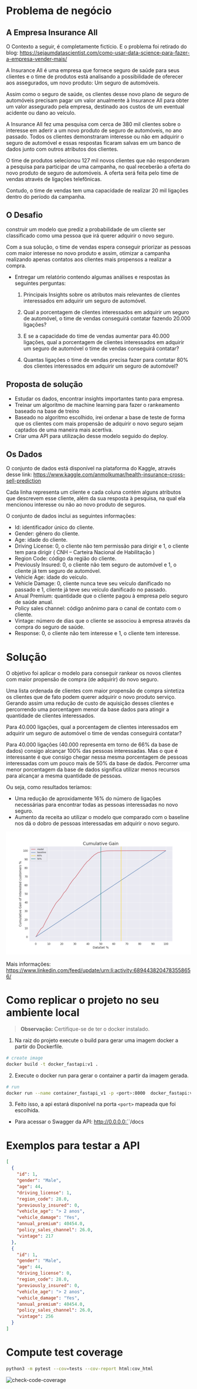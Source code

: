 # Problema de negócio

## A Empresa Insurance All

O Contexto a seguir, é completamente fictício. E o problema foi retirado do blog: https://sejaumdatascientist.com/como-usar-data-science-para-fazer-a-empresa-vender-mais/

A Insurance All é uma empresa que fornece seguro de saúde para seus clientes e o time de produtos está analisando a possibilidade de oferecer aos assegurados, um novo produto: Um seguro de automóveis.

Assim como o seguro de saúde, os clientes desse novo plano de seguro de automóveis precisam pagar um valor anualmente à Insurance All para obter um valor assegurado pela empresa, destinado aos custos de um eventual acidente ou dano ao veículo.

A Insurance All fez uma pesquisa com cerca de 380 mil clientes sobre o interesse em aderir a um novo produto de seguro de automóveis, no ano passado. Todos os clientes demonstraram interesse ou não em adquirir o seguro de automóvel e essas respostas ficaram salvas em um banco de dados junto com outros atributos dos clientes.

O time de produtos selecionou 127 mil novos clientes que não responderam a pesquisa para participar de uma campanha, no qual receberão a oferta do novo produto de seguro de automóveis. A oferta será feita pelo time de vendas através de ligações telefônicas.

Contudo, o time de vendas tem uma capacidade de realizar 20 mil ligações dentro do período da campanha.

## O Desafio

construir um modelo que prediz a probabilidade de um cliente ser classificado como uma pessoa que irá querer adquirir o novo seguro.

Com a sua solução, o time de vendas espera conseguir priorizar as pessoas com maior interesse no novo produto e assim, otimizar a campanha realizando apenas contatos aos clientes mais propensos a realizar a compra.

- Entregar um relatório contendo algumas análises e respostas às seguintes perguntas:

  1. Principais Insights sobre os atributos mais relevantes de clientes interessados em adquirir um seguro de automóvel.

  2. Qual a porcentagem de clientes interessados em adquirir um seguro de automóvel, o time de vendas conseguirá contatar fazendo 20.000 ligações?

  3. E se a capacidade do time de vendas aumentar para 40.000 ligações, qual a porcentagem de clientes interessados em adquirir um seguro de automóvel o time de vendas conseguirá contatar?

  4. Quantas ligações o time de vendas precisa fazer para contatar 80% dos clientes interessados em adquirir um seguro de automóvel?

## Proposta de solução

- Estudar os dados, encontrar insights importantes tanto para empresa.
- Treinar um algoritmo de machine learning para fazer o rankeamento baseado na base de treino
- Baseado no algoritmo escolhido, irei ordenar a base de teste de forma que os clientes com mais propensão de adquirir o novo seguro sejam captados de uma maneira mais acertiva.
- Criar uma API para utilização desse modelo seguido do deploy.

## Os Dados

O conjunto de dados está disponível na plataforma do Kaggle, através desse link: https://www.kaggle.com/anmolkumar/health-insurance-cross-sell-prediction

Cada linha representa um cliente e cada coluna contém alguns atributos que descrevem esse cliente, além da sua resposta à pesquisa, na qual ela mencionou interesse ou não ao novo produto de seguros.

O conjunto de dados inclui as seguintes informações:

- Id: identificador único do cliente.
- Gender: gênero do cliente.
- Age: idade do cliente.
- Driving License: 0, o cliente não tem permissão para dirigir e 1, o cliente tem para dirigir ( CNH – Carteira Nacional de Habilitação )
- Region Code: código da região do cliente.
- Previously Insured: 0, o cliente não tem seguro de automóvel e 1, o cliente já tem seguro de automóvel.
- Vehicle Age: idade do veículo.
- Vehicle Damage: 0, cliente nunca teve seu veículo danificado no passado e 1, cliente já teve seu veículo danificado no passado.
- Anual Premium: quantidade que o cliente pagou à empresa pelo seguro de saúde anual.
- Policy sales channel: código anônimo para o canal de contato com o cliente.
- Vintage: número de dias que o cliente se associou à empresa através da compra do seguro de saúde.
- Response: 0, o cliente não tem interesse e 1, o cliente tem interesse.

# Solução

O objetivo foi aplicar o modelo para conseguir rankear os novos clientes com maior propensão de compra (de adquirir) do novo seguro.

Uma lista ordenada de clientes com maior propensão de compra sintetiza os clientes que de fato podem querer adquirir o novo produto
serviço. Gerando assim uma redução de custo de aquisição desses clientes e percorrendo uma porcentagem menor da base dados para atingir a quantidade de clientes interessados.

Para 40.000 ligações, qual a porcentagem de clientes interessados em adquirir um seguro de automóvel o time de vendas conseguirá contatar?

Para 40.000 ligações (40.000 representa em torno de 66% da base de dados) consigo alcançar 100% das pessoas interessadas. Mas o que é interessante é que consigo chegar nessa mesma porcentagem de pessoas interessadas com um pouco mais de 50% da base de dados. Percorrer uma menor porcentagem da base de dados significa utilizar menos recursos para alcançar a mesma quantidade de pessoas.

Ou seja, como resultados teríamos:

- Uma redução de aproxidamente 16% do número de ligações necessárias para encontrar todas as pessoas interessadas no novo seguro.
- Aumento da receita ao utilizar o modelo que comparado com o baseline nos dá o dobro de pessoas interessadas em adquirir o novo seguro.

![image](notebooks/teste.png)

Mais informações: https://www.linkedin.com/feed/update/urn:li:activity:6894438204783558656/

# Como replicar o projeto no seu ambiente local

> **Observação:** Certifique-se de ter o docker instalado.

1. Na raiz do projeto execute o build para gerar uma imagem docker a partir
   do Dockerfile.

```sh
# create image
docker build -t docker_fastapi:v1 .
```

2. Execute o docker run para gerar o container a partir da imagem gerada.

```sh
# run
docker run --name container_fastapi_v1 -p <port>:8000  docker_fastapi:v1
```

3. Feito isso, a api estará disponível na porta `<port>` mapeada que
   foi escolhida.

- Para acessar o Swagger da API: http://0.0.0.0:`<port>`/docs

# Exemplos para testar a API

```json
[
  {
    "id": 1,
    "gender": "Male",
    "age": 44,
    "driving_license": 1,
    "region_code": 28.0,
    "previously_insured": 0,
    "vehicle_age": "> 2 anos",
    "vehicle_damage": "Yes",
    "annual_premium": 40454.0,
    "policy_sales_channel": 26.0,
    "vintage": 217
  },
  {
    "id": 1,
    "gender": "Male",
    "age": 44,
    "driving_license": 0,
    "region_code": 28.0,
    "previously_insured": 0,
    "vehicle_age": "> 2 anos",
    "vehicle_damage": "Yes",
    "annual_premium": 40454.0,
    "policy_sales_channel": 26.0,
    "vintage": 256
  }
]
```

# Compute test coverage

```sh
python3 -m pytest --cov=tests --cov-report html:cov_html
```

![check-code-coverage](https://img.shields.io/badge/code--coverage-25-brightgreen)
